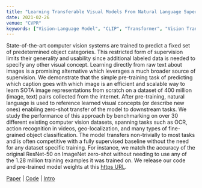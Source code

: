 ```yaml
---
title: "Learning Transferable Visual Models From Natural Language Supervision"
date: 2021-02-26
venue: "CVPR"
keywords: ["Vision-Language Model", "CLIP", "Transformer", "Vision Transformer"]
---
```


State-of-the-art computer vision systems are trained to predict a fixed set of predetermined object categories. This restricted form of supervision limits their generality and usability since additional labeled data is needed to specify any other visual concept. Learning directly from raw text about images is a promising alternative which leverages a much broader source of supervision. We demonstrate that the simple pre-training task of predicting which caption goes with which image is an efficient and scalable way to learn SOTA image representations from scratch on a dataset of 400 million (image, text) pairs collected from the internet. After pre-training, natural language is used to reference learned visual concepts (or describe new ones) enabling zero-shot transfer of the model to downstream tasks. We study the performance of this approach by benchmarking on over 30 different existing computer vision datasets, spanning tasks such as OCR, action recognition in videos, geo-localization, and many types of fine-grained object classification. The model transfers non-trivially to most tasks and is often competitive with a fully supervised baseline without the need for any dataset specific training. For instance, we match the accuracy of the original ResNet-50 on ImageNet zero-shot without needing to use any of the 1.28 million training examples it was trained on. We release our code and pre-trained model weights at this [https URL](https://github.com/OpenAI/CLIP).

[Paper](https://arxiv.org/abs/2103.00020) | [Code](https://github.com/OpenAI/CLIP) | [Intro](https://openai.com/index/clip/)